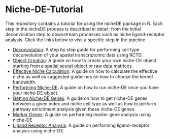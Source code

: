 # Niche-DE-Tutorial
This repository contains a tutorial for using the nicheDE package in R. Each step in the nicheDE process is described in detail; from the initial deconvolution step to downstream processes such as niche ligand-receptor analysis. Click the links below to visit a specific step in the pipeline.
+ [Deconvolution](https://github.com/Kmason23/Niche-DE-Tutorial/tree/main/Deconvolution): A step by step guide for performing cell type deconvolution of your spatial transcriptomic data using RCTD.
+ [Object Creation](https://github.com/Kmason23/Niche-DE-Tutorial/tree/main/ObjectCreation): A guide on how to create your own niche-DE object starting from a [spatial seurat object](https://github.com/Kmason23/Niche-DE-Tutorial/tree/main/ObjectCreation/FromSeurat) or [raw data matrices](https://github.com/Kmason23/Niche-DE-Tutorial/tree/main/ObjectCreation/FromRaw).
+ [Effective Niche Calculation](https://github.com/Kmason23/Niche-DE-Tutorial/tree/main/EffectiveNicheCalculation): A guide on how to calculate the effective niche as well as suggested guidelines on how to choose the kernel bandwidth.
+ [Performing Niche-DE](https://github.com/Kmason23/Niche-DE-Tutorial/tree/main/PerformingNicheDE): A guide on how to run niche-DE once you have your niche-DE object.
+ [Getting Niche-DE Genes](https://github.com/Kmason23/Niche-DE-Tutorial/tree/main/GettingNicheDEGenes): A guide on how to get niche-DE genes between a given index and niche cell type as well as how to perform pathway enrichment analysis given these niche-DE genes.
+ [Marker Genes](https://github.com/Kmason23/Niche-DE-Tutorial/tree/main/MarkerGenes): A guide on performing marker gene analysis using niche-DE
+ [Ligand Receptor Analysis](https://github.com/Kmason23/Niche-DE-Tutorial/tree/main/LigandReceptorAnalysis): A guide on performing ligand-receptor analysis using niche-DE.
